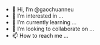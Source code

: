 - 👋 Hi, I’m @gaochuanneu
- 👀 I’m interested in ...
- 🌱 I’m currently learning ...
- 💞️ I’m looking to collaborate on ...
- 📫 How to reach me ...

<!---
gaochuanneu/gaochuanneu is a ✨ special ✨ repository because its `README.md` (this file) appears on your GitHub profile.
You can click the Preview link to take a look at your changes.
--->
